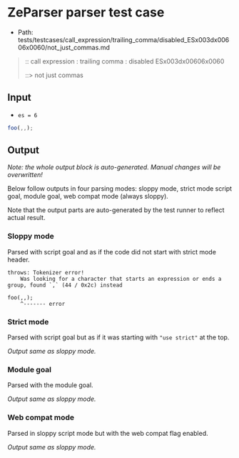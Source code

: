 # ZeParser parser test case

- Path: tests/testcases/call_expression/trailing_comma/disabled_ESx003dx00606x0060/not_just_commas.md

> :: call expression : trailing comma : disabled ESx003dx00606x0060
>
> ::> not just commas

## Input

- `es = 6`

`````js
foo(,,);
`````

## Output

_Note: the whole output block is auto-generated. Manual changes will be overwritten!_

Below follow outputs in four parsing modes: sloppy mode, strict mode script goal, module goal, web compat mode (always sloppy).

Note that the output parts are auto-generated by the test runner to reflect actual result.

### Sloppy mode

Parsed with script goal and as if the code did not start with strict mode header.

`````
throws: Tokenizer error!
    Was looking for a character that starts an expression or ends a group, found `,` (44 / 0x2c) instead

foo(,,);
    ^------- error
`````

### Strict mode

Parsed with script goal but as if it was starting with `"use strict"` at the top.

_Output same as sloppy mode._

### Module goal

Parsed with the module goal.

_Output same as sloppy mode._

### Web compat mode

Parsed in sloppy script mode but with the web compat flag enabled.

_Output same as sloppy mode._
